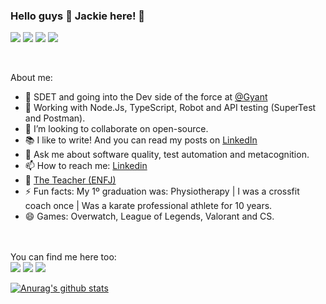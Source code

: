 ### Hello guys 👋 Jackie here! 🦄 

[<img src="https://img.shields.io/badge/%F0%9F%92%9C-Tests-blue?style=for-the-badge&color=purple"/>](#)
[<img src="https://img.shields.io/badge/%F0%9F%92%9C-Automation-blue?style=for-the-badge&color=pink"/>](#)
[<img src="https://img.shields.io/badge/%F0%9F%92%9C-Games-blue?style=for-the-badge&color=yellow"/>](#)
[<img src="https://img.shields.io/badge/%F0%9F%92%9C-Music-blue?style=for-the-badge&color=blueviolet"/>](#)

<br>

About me: 
- 👾 SDET and going into the Dev side of the force at [@Gyant](https://gyant.com/)
- 🌱 Working with Node.Js, TypeScript, Robot and API testing (SuperTest and Postman).
- 👯 I’m looking to collaborate on open-source.
- 📚 I like to write! And you can read my posts on [LinkedIn](https://www.linkedin.com/in/jacquetp/detail/recent-activity/posts/)
- 💬 Ask me about software quality, test automation and metacognition. 
- 📫 How to reach me: [Linkedin](https://www.linkedin.com/in/jacquetp/) 
- 🎈 [The Teacher (ENFJ)](https://www.truity.com/personality-type/ENFJ)
- ⚡ Fun facts: My 1º graduation was: Physiotherapy | I was a crossfit coach once | Was a karate professional athlete for 10 years.
- 😄 Games: Overwatch, League of Legends, Valorant and CS.

<br><br>
You can find me here too:
<br>
[<img src="https://img.shields.io/badge/instagram-%23e4405f.svg?&style=for-the-badge&logo=instagram&logoColor=white"/>](https://www.instagram.com/jacqueqa/)
[<img src="https://img.shields.io/badge/discord-%237289da.svg?&style=for-the-badge&logo=discord&logoColor=white"/>](https://discord.com/users/520706953773580292)
[<img src="https://img.shields.io/badge/spotify-%231ed760.svg?&style=for-the-badge&logo=spotify&logoColor=white"/>](https://open.spotify.com/user/21so7y6u2y2tzy4jn7cjdmm6y)


[![Anurag's github stats](https://github-readme-stats.vercel.app/api?username=jacqueqa&show_icons=true&theme=synthwave)](https://github.com/jacqueqa)
<br/>
